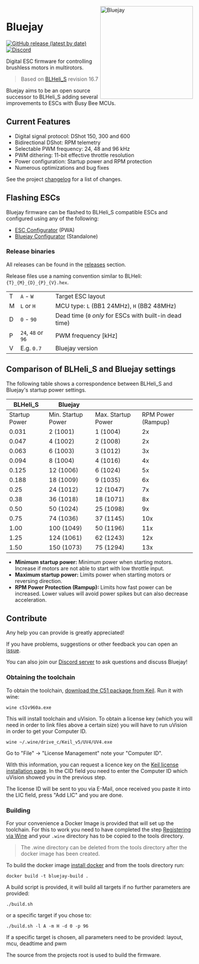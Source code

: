 <img align="right" src="bluejay.svg" alt="Bluejay" width="250">

# Bluejay

[![GitHub release (latest by date)](https://img.shields.io/github/downloads/mathiasvr/bluejay/latest/total?style=for-the-badge)](https://github.com/mathiasvr/bluejay/releases/latest)
[![Discord](https://img.shields.io/discord/811989862299336744?color=7289da&label=Discord&logo=discord&logoColor=white&style=for-the-badge)](https://discord.gg/phAmtxnMMN)

Digital ESC firmware for controlling brushless motors in multirotors.

> Based on [BLHeli_S](https://github.com/bitdump/BLHeli) revision 16.7

Bluejay aims to be an open source successor to BLHeli_S adding several improvements to ESCs with Busy Bee MCUs.

## Current Features

- Digital signal protocol: DShot 150, 300 and 600
- Bidirectional DShot: RPM telemetry
- Selectable PWM frequency: 24, 48 and 96 kHz
- PWM dithering: 11-bit effective throttle resolution
- Power configuration: Startup power and RPM protection
- Numerous optimizations and bug fixes

See the project [changelog](CHANGELOG.md) for a list of changes.

## Flashing ESCs
Bluejay firmware can be flashed to BLHeli_S compatible ESCs and configured using any of the following:

- [ESC Configurator](https://esc-configurator.com/) (PWA)
- [Bluejay Configurator](https://github.com/mathiasvr/bluejay-configurator/releases) (Standalone)

### Release binaries

All releases can be found in the [releases](https://github.com/mathiasvr/bluejay/releases) section.

Release files use a naming convention similar to BLHeli: `{T}_{M}_{D}_{P}_{V}.hex`.

|   |                    |                                                         |
|---|--------------------|---------------------------------------------------------|
| T | `A` - `W`          | Target ESC layout                                       |
| M | `L` or `H`         | MCU type: `L` (BB1 24MHz), `H` (BB2 48MHz)              |
| D | `0` - `90`         | Dead time (`0` *only* for ESCs with built-in dead time) |
| P | `24`, `48` or `96` | PWM frequency [kHz]                                     |
| V | E.g. `0.7`         | Bluejay version                                         |

## Comparison of BLHeli_S and Bluejay settings
The following table shows a correspondence between BLHeli_S and Bluejay's startup power settings.

| BLHeli_S      | Bluejay            |                    |                    |
|---------------|--------------------|--------------------|--------------------|
| Startup Power | Min. Startup Power | Max. Startup Power | RPM Power (Rampup) |
| 0.031         |   2 (1001)         |  1 (1004)          |  2x                |
| 0.047         |   4 (1002)         |  2 (1008)          |  2x                |
| 0.063         |   6 (1003)         |  3 (1012)          |  3x                |
| 0.094         |   8 (1004)         |  4 (1016)          |  4x                |
| 0.125         |  12 (1006)         |  6 (1024)          |  5x                |
| 0.188         |  18 (1009)         |  9 (1035)          |  6x                |
| 0.25          |  24 (1012)         | 12 (1047)          |  7x                |
| 0.38          |  36 (1018)         | 18 (1071)          |  8x                |
| 0.50          |  50 (1024)         | 25 (1098)          |  9x                |
| 0.75          |  74 (1036)         | 37 (1145)          | 10x                |
| 1.00          | 100 (1049)         | 50 (1196)          | 11x                |
| 1.25          | 124 (1061)         | 62 (1243)          | 12x                |
| 1.50          | 150 (1073)         | 75 (1294)          | 13x                |

- **Minimum startup power:** Minimum power when starting motors. Increase if motors are not able to start with low throttle input.
- **Maximum startup power:** Limits power when starting motors or reversing direction.
- **RPM Power Protection (Rampup):** Limits how fast power can be increased. Lower values will avoid power spikes but can also decrease acceleration.

## Contribute
Any help you can provide is greatly appreciated!

If you have problems, suggestions or other feedback you can open an [issue](https://github.com/mathiasvr/bluejay/issues).

You can also join our [Discord server](https://discord.gg/phAmtxnMMN) to ask questions and discuss Bluejay!

### Obtaining the toolchain
To obtain the toolchain, [download the C51 package from Keil](https://www.keil.com/demo/eval/c51.htm). Run it with wine:

    wine c51v960a.exe

This will install toolchain and uVision. To obtain a license key (which you will need in order to link files above a certain size) you will have to run uVision in order to get your Computer ID.

    wine ~/.wine/drive_c/Keil_v5/UV4/UV4.exe

Go to "File" -> "License Management" note your "Computer ID".

With this information, you can request a licence key on the [Keil license installation page](https://www.keil.com/license/install.htm?P=X9F3Y-I8FIW-TWSZ0). In the CID field you need to enter the Computer ID which uVision showed you in the previous step.

The license ID will be sent to you via E-Mail, once received you paste it into the LIC field, press "Add LIC" and you are done.

### Building
For your convenience a Docker Image is provided that will set up the toolchain. For this to work you need to have completed the step [Registering via Wine](#registering-via-wine) and your ```.wine``` directory has to be copied to the tools directory.

> The .wine directory can be deleted from the tools directory after the docker image has been created.

To build the docker image [install docker](https://docs.docker.com/engine/install) and from the tools directory run:

    docker build -t bluejay-build .

A build script is provided, it will build all targets if no further parameters are provided:

    ./build.sh

or a specific target if you chose to:

    ./build.sh -l A -m H -d 0 -p 96

If a specific target is chosen, all parameters need to be provided: layout, mcu, deadtime and pwm

The source from the projects root is used to build the firmware.
